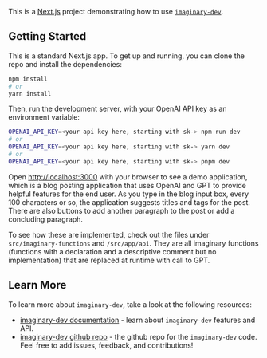 This is a [Next.js](https://nextjs.org/) project demonstrating how to use [`imaginary-dev`](https://imaginary.dev/).

## Getting Started

This is a standard Next.js app. To get up and running, you can clone the repo and install the dependencies:

```bash
npm install
# or
yarn install
```

Then, run the development server, with your OpenAI API key as an environment variable:

```bash
OPENAI_API_KEY=<your api key here, starting with sk-> npm run dev
# or
OPENAI_API_KEY=<your api key here, starting with sk-> yarn dev
# or
OPENAI_API_KEY=<your api key here, starting with sk-> pnpm dev
```

Open [http://localhost:3000](http://localhost:3000) with your browser to see a demo application, which is a blog posting application that uses OpenAI and GPT to provide helpful features for the end user. As you type in the blog input box, every 100 characters or so, the application suggests titles and tags for the post. There are also buttons to add another paragraph to the post or add a concluding paragraph.

To see how these are implemented, check out the files under `src/imaginary-functions` and `/src/app/api`. They are all imaginary functions (functions with a declaration and a descriptive comment but no implementation) that are replaced at runtime with call to GPT.

## Learn More

To learn more about `imaginary-dev`, take a look at the following resources:

- [imaginary-dev documentation](https://imaginary.dev/docs) - learn about `imaginary-dev` features and API.
- [imaginary-dev github repo](https://github.com/imaginary-dev/imaginary-dev) - the github repo for the `imaginary-dev` code. Feel free to add issues, feedback, and contributions!
